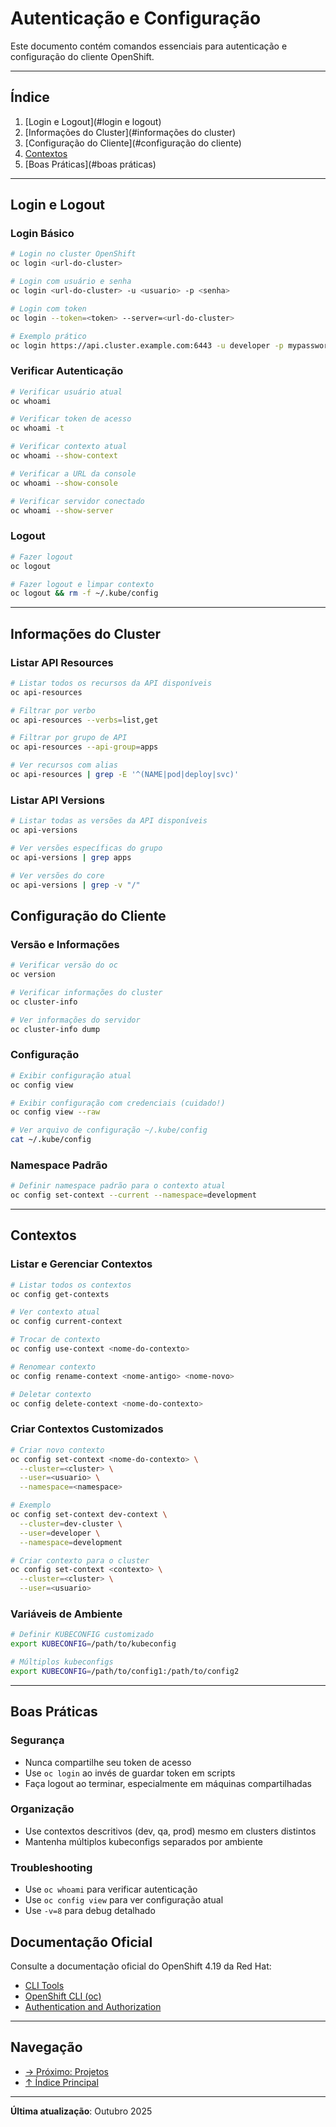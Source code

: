 # Autenticação e Configuração

Este documento contém comandos essenciais para autenticação e configuração do cliente OpenShift.

---

## Índice

1. [Login e Logout](#login e logout)
2. [Informações do Cluster](#informações do cluster)
3. [Configuração do Cliente](#configuração do cliente)
4. [Contextos](#contextos)
5. [Boas Práticas](#boas práticas)
---

## Login e Logout

### Login Básico
```bash ignore-test
# Login no cluster OpenShift
oc login <url-do-cluster>
```

```bash ignore-test
# Login com usuário e senha
oc login <url-do-cluster> -u <usuario> -p <senha>
```

```bash ignore-test
# Login com token
oc login --token=<token> --server=<url-do-cluster>
```

```bash ignore-test
# Exemplo prático
oc login https://api.cluster.example.com:6443 -u developer -p mypassword
```

### Verificar Autenticação
```bash
# Verificar usuário atual
oc whoami
```

```bash
# Verificar token de acesso
oc whoami -t
```

```bash
# Verificar contexto atual
oc whoami --show-context
```

```bash
# Verificar a URL da console
oc whoami --show-console
```

```bash
# Verificar servidor conectado
oc whoami --show-server
```

### Logout
```bash ignore-test
# Fazer logout
oc logout
```

```bash ignore-test
# Fazer logout e limpar contexto
oc logout && rm -f ~/.kube/config
```

---

## Informações do Cluster


### Listar API Resources
```bash
# Listar todos os recursos da API disponíveis
oc api-resources
```

```bash
# Filtrar por verbo
oc api-resources --verbs=list,get
```

```bash
# Filtrar por grupo de API
oc api-resources --api-group=apps
```

```bash
# Ver recursos com alias
oc api-resources | grep -E '^(NAME|pod|deploy|svc)'
```

### Listar API Versions
```bash
# Listar todas as versões da API disponíveis
oc api-versions
```

```bash
# Ver versões específicas do grupo
oc api-versions | grep apps
```

```bash
# Ver versões do core
oc api-versions | grep -v "/"
```

## Configuração do Cliente

### Versão e Informações
```bash
# Verificar versão do oc
oc version
```

```bash
# Verificar informações do cluster
oc cluster-info
```

```bash
# Ver informações do servidor
oc cluster-info dump
```

### Configuração
```bash
# Exibir configuração atual
oc config view
```

```bash
# Exibir configuração com credenciais (cuidado!)
oc config view --raw
```

```bash
# Ver arquivo de configuração ~/.kube/config
cat ~/.kube/config
```

### Namespace Padrão
```bash
# Definir namespace padrão para o contexto atual
oc config set-context --current --namespace=development
```
---

## Contextos

### Listar e Gerenciar Contextos
```bash
# Listar todos os contextos
oc config get-contexts
```

```bash
# Ver contexto atual
oc config current-context
```

```bash ignore-test
# Trocar de contexto
oc config use-context <nome-do-contexto>
```

```bash ignore-test
# Renomear contexto
oc config rename-context <nome-antigo> <nome-novo>
```

```bash ignore-test
# Deletar contexto
oc config delete-context <nome-do-contexto>
```

### Criar Contextos Customizados
```bash ignore-test
# Criar novo contexto
oc config set-context <nome-do-contexto> \
  --cluster=<cluster> \
  --user=<usuario> \
  --namespace=<namespace>
```

```bash ignore-test
# Exemplo
oc config set-context dev-context \
  --cluster=dev-cluster \
  --user=developer \
  --namespace=development
```

```bash ignore-test
# Criar contexto para o cluster
oc config set-context <contexto> \
  --cluster=<cluster> \
  --user=<usuario>
```

### Variáveis de Ambiente
```bash ignore-test
# Definir KUBECONFIG customizado
export KUBECONFIG=/path/to/kubeconfig
```

```bash ignore-test
# Múltiplos kubeconfigs
export KUBECONFIG=/path/to/config1:/path/to/config2
```
---

## Boas Práticas

### Segurança
-  Nunca compartilhe seu token de acesso
-  Use `oc login` ao invés de guardar token em scripts
-  Faça logout ao terminar, especialmente em máquinas compartilhadas

### Organização
-  Use contextos descritivos (dev, qa, prod) mesmo em clusters distintos
-  Mantenha múltiplos kubeconfigs separados por ambiente

### Troubleshooting
-  Use `oc whoami` para verificar autenticação
-  Use `oc config view` para ver configuração atual
-  Use `-v=8` para debug detalhado


## Documentação Oficial

Consulte a documentação oficial do OpenShift 4.19 da Red Hat:

- <a href="https://docs.redhat.com/en/documentation/openshift_container_platform/4.19/html/cli_tools" target="_blank">CLI Tools</a>
- <a href="https://docs.redhat.com/en/documentation/openshift_container_platform/4.19/html/cli_tools/openshift-cli-oc" target="_blank">OpenShift CLI (oc)</a>
- <a href="https://docs.redhat.com/en/documentation/openshift_container_platform/4.19/html/authentication_and_authorization" target="_blank">Authentication and Authorization</a>

---

## Navegação

- [→ Próximo: Projetos](02-projetos.md)
- [↑ Índice Principal](README.md)

---

**Última atualização**: Outubro 2025
